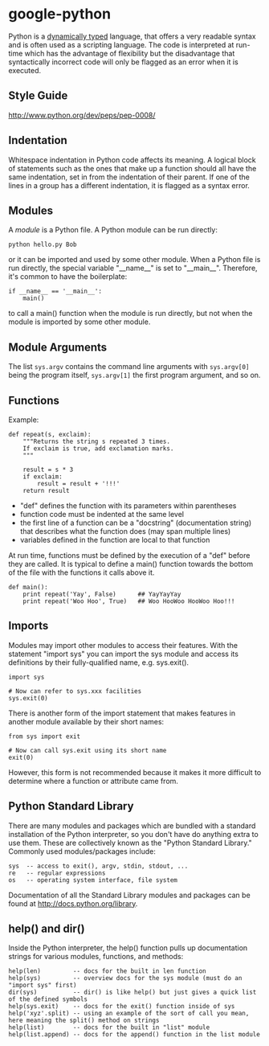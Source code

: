 google-python
=============
Python is a [dynamically typed](http://en.wikipedia.org/wiki/Type_system#Dynamic_typing) language, that offers a very readable syntax and is often used as a scripting language. The code is interpreted at run-time which has the advantage of flexibility but the disadvantage that syntactically incorrect code will only be flagged as an error when it is executed. 


Style Guide
-----------
http://www.python.org/dev/peps/pep-0008/


Indentation
-----------
Whitespace indentation in Python code affects its meaning. A logical block of statements such as the ones that make up a
function should all have the same indentation, set in from the indentation of their parent. If one of the lines in a
group has a different indentation, it is flagged as a syntax error.


Modules
-------
A *module* is a Python file. A Python module can be run directly:  
    
    python hello.py Bob
    
or it can be imported and used by some other module. When a Python file is run directly, the special variable "\_\_name\_\_" is set to "\_\_main\_\_". Therefore, it's common to have the boilerplate:

    if __name__ == '__main__':
        main()
    
to call a main() function when the module is run directly, but not when the module is imported by some other module.


Module Arguments
----------------
The list `sys.argv` contains the command line arguments with `sys.argv[0]` being the program itself, `sys.argv[1]` the
first program argument, and so on.


Functions
---------
Example:  

    def repeat(s, exclaim):
        """Returns the string s repeated 3 times.
        If exclaim is true, add exclamation marks.
        """

        result = s * 3
        if exclaim:
            result = result + '!!!'
        return result
        
* "def" defines the function with its parameters within parentheses
* function code must be indented at the same level
* the first line of a function can be a "docstring" (documentation string) that describes what the function does (may span multiple lines)
* variables defined in the function are local to that function


At run time, functions must be defined by the execution of a "def" before they are called. It is typical to define a main() function towards the bottom of the file with the functions it calls above it.

    def main():
        print repeat('Yay', False)      ## YayYayYay
        print repeat('Woo Hoo', True)   ## Woo HooWoo HooWoo Hoo!!!


Imports
-------
Modules may import other modules to access their features. With the statement "import sys" you can import the sys module and access its definitions by their fully-qualified name, e.g. sys.exit().

    import sys

    # Now can refer to sys.xxx facilities
    sys.exit(0)

There is another form of the import statement that makes features in another module available by their short names:

    from sys import exit
    
    # Now can call sys.exit using its short name
    exit(0)
    
However, this form is not recommended because it makes it more difficult to determine where a function or attribute came from.


Python Standard Library
-----------------------
There are many modules and packages which are bundled with a standard installation of the Python interpreter, so you don't have do anything extra to use them. These are collectively known as the "Python Standard Library." Commonly used modules/packages include:

    sys  -- access to exit(), argv, stdin, stdout, ...
    re   -- regular expressions
    os   -- operating system interface, file system

Documentation of all the Standard Library modules and packages can be found at http://docs.python.org/library.


help() and dir()
----------------
Inside the Python interpreter, the help() function pulls up documentation strings for various modules, functions, and
methods:

    help(len)         -- docs for the built in len function
    help(sys)         -- overview docs for the sys module (must do an "import sys" first)
    dir(sys)          -- dir() is like help() but just gives a quick list of the defined symbols
    help(sys.exit)    -- docs for the exit() function inside of sys
    help('xyz'.split) -- using an example of the sort of call you mean, here meaning the split() method on strings
    help(list)        -- docs for the built in "list" module
    help(list.append) -- docs for the append() function in the list module
